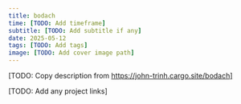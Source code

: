 ```yaml
---
title: bodach
time: [TODO: Add timeframe]
subtitle: [TODO: Add subtitle if any]
date: 2025-05-12
tags: [TODO: Add tags]
image: [TODO: Add cover image path]
---
```


[TODO: Copy description from https://john-trinh.cargo.site/bodach]

[TODO: Add any project links]
